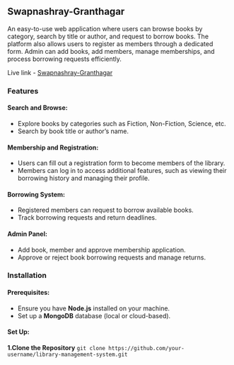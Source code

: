 ## Swapnashray-Granthagar

An easy-to-use web application where users can browse books by category, search by title or author, and request to borrow books. The platform also allows users to register as members through a dedicated form. Admin can add books, add members, manage memberships, and process borrowing requests efficiently.

Live link - [Swapnashray-Granthagar](https://swapnashray-granthagar.web.app/)

### Features
  #### Search and Browse:
   - Explore books by categories such as Fiction, Non-Fiction, Science, etc.
   - Search by book title or author’s name.

  #### Membership and Registration:
   - Users can fill out a registration form to become members of the library.
   - Members can log in to access additional features, such as viewing their borrowing history and managing their profile.

  #### Borrowing System:
   - Registered members can request to borrow available books.
   - Track borrowing requests and return deadlines.

  #### Admin Panel:
   - Add book, member and approve membership application.
   - Approve or reject book borrowing requests and manage returns.
  
### Installation
  #### Prerequisites:
  - Ensure you have **Node.js** installed on your machine.
  - Set up a **MongoDB** database (local or cloud-based).
  
  #### Set Up:
   **1.Clone the Repository**
  ```git clone https://github.com/your-username/library-management-system.git```

